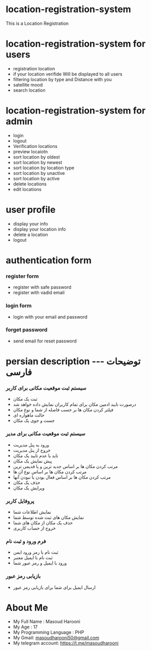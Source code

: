 # location-registration-system
This is a Location Registration

# location-registration-system for users
- registration location
- if your location verifide Will be displayed to all users
- filtering location by type and Distance with you
- satellite mood
- search location 


# **location-registration-system for admin**
- login
- logout
- Verification locations 
- preview locaiotn 
- sort location by oldest
- sort location by newest
- sort location by location type
- sort location by unactive
- sort location by active
- delete locations
- edit locations


# user profile 
- display your info
- display your location info
- delete a location
- logout

# authentication form
### register form
- register with safe password 
- register with vadid email

### login form
- login with your email and password

### forget password 
- send email for reset password


# persian description --- توضیحات فارسی
### سیستم ثبت موقعیت مکانی برای کاربر
- ثبت یک مکان
- درصورت تایید ادمین مکان برای تمام کاربران نمایش داده خواهد شد
- فیلتر کردن مکان ها بر حسب فاصله از شما و نوع مکان
- حالت ماهواره ای
- جست و جوی یک مکان

### سیستم ثبت موقعیت مکانی برای مدیر
- ورود به پنل مدیریت 
- خروج از پنل مدیریت
- تاید یا عدم تایید یک مکان
- پیش نمایش یک مکان
- مرتب کردن مکان ها بر اساس جدید ترین و یا قدیمی ترین
- مرتب کردن مکان ها بر اساس نوع آن ها
- مرتب کردن مکان ها بر اساس فعال بودن یا نبودن آنها
- حذف یک مکان
- ویرایش یک مکان

### پروفایل کاربر
- نمایش اطلاعات شما
- نمایش مکان های ثبت شده توسط شما
- حذف یک مکان از مکان های شما
- خروج از حساب کاربری

### فرم ورود و ثبت نام
- ثبت نام با رمز ورود ایمن
- ثبت نام با ایمیل معتبر
- ورود با ایمیل و رمز عبور شما
 
 ### بازیابی رمز عبور 
 - ارسال ایمیل برای شما برای بازیابی رمز عبور


# About Me

- My Full Name : Masoud Harooni
- My Age : 17
- My Programming Language : PHP
- My Gmail: masoudharooni50@gmail.com
- My telegram account: https://t.me/masoudharooni

